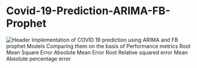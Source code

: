 # Covid-19-Prediction-ARIMA-FB-Prophet
![Header](https://github.com/krishnan166/Covid-19-Prediction-ARIMA-FB-Prophet/blob/main/covid-19.jpg)
Implementation of COVID 19 prediction using ARIMA and FB prophet Models
Comparing them on the basis of Performance metrics
Root Mean Square Error
Absolute Mean Error
Root Relative squared error
Mean Absolute percentage error
